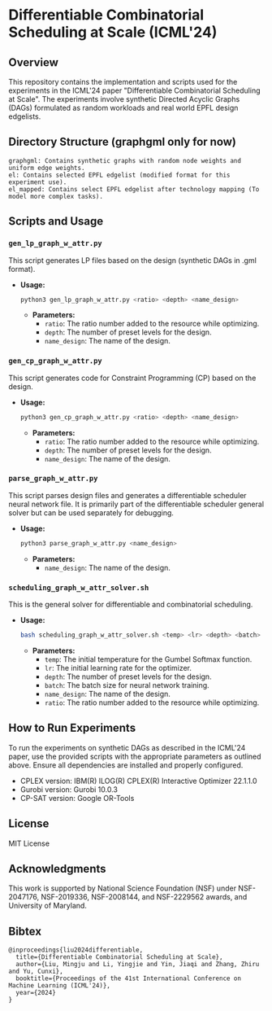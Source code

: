 # Differentiable Combinatorial Scheduling at Scale (ICML'24)

## Overview
This repository contains the implementation and scripts used for the experiments in the ICML'24 paper "Differentiable Combinatorial Scheduling at Scale". The experiments involve synthetic Directed Acyclic Graphs (DAGs) formulated as random workloads and real world EPFL design edgelists.

## Directory Structure (graphgml only for now)
```plaintext
graphgml: Contains synthetic graphs with random node weights and uniform edge weights.
el: Contains selected EPFL edgelist (modified format for this experiment use).
el_mapped: Contains select EPFL edgelist after technology mapping (To model more complex tasks).
```

## Scripts and Usage

### `gen_lp_graph_w_attr.py`
This script generates LP files based on the design (synthetic DAGs in .gml format).
- **Usage:** 
  ```bash
  python3 gen_lp_graph_w_attr.py <ratio> <depth> <name_design>
  ```
  - **Parameters:**
    - `ratio`: The ratio number added to the resource while optimizing.
    - `depth`: The number of preset levels for the design.
    - `name_design`: The name of the design.

### `gen_cp_graph_w_attr.py`
This script generates code for Constraint Programming (CP) based on the design.
- **Usage:** 
  ```bash
  python3 gen_cp_graph_w_attr.py <ratio> <depth> <name_design>
  ```
  - **Parameters:**
    - `ratio`: The ratio number added to the resource while optimizing.
    - `depth`: The number of preset levels for the design.
    - `name_design`: The name of the design.

### `parse_graph_w_attr.py`
This script parses design files and generates a differentiable scheduler neural network file. It is primarily part of the differentiable scheduler general solver but can be used separately for debugging.
- **Usage:** 
  ```bash
  python3 parse_graph_w_attr.py <name_design>
  ```
  - **Parameters:**
    - `name_design`: The name of the design.

### `scheduling_graph_w_attr_solver.sh`
This is the general solver for differentiable and combinatorial scheduling.
- **Usage:** 
  ```bash
  bash scheduling_graph_w_attr_solver.sh <temp> <lr> <depth> <batch> <name_design> <ratio>
  ```
  - **Parameters:**
    - `temp`: The initial temperature for the Gumbel Softmax function.
    - `lr`: The initial learning rate for the optimizer.
    - `depth`: The number of preset levels for the design.
    - `batch`: The batch size for neural network training.
    - `name_design`: The name of the design.
    - `ratio`: The ratio number added to the resource while optimizing.

## How to Run Experiments
To run the experiments on synthetic DAGs as described in the ICML'24 paper, use the provided scripts with the appropriate parameters as outlined above. Ensure all dependencies are installed and properly configured.
- CPLEX version: IBM(R) ILOG(R) CPLEX(R) Interactive Optimizer 22.1.1.0
- Gurobi version: Gurobi 10.0.3
- CP-SAT version: Google OR-Tools


## License

MIT License

## Acknowledgments

This work is supported by National Science Foundation (NSF) under NSF-2047176, NSF-2019336, NSF-2008144, and NSF-2229562 awards, and University of Maryland.

## Bibtex

```
@inproceedings{liu2024differentiable,
  title={Differentiable Combinatorial Scheduling at Scale},
  author={Liu, Mingju and Li, Yingjie and Yin, Jiaqi and Zhang, Zhiru and Yu, Cunxi},
  booktitle={Proceedings of the 41st International Conference on Machine Learning (ICML'24)},
  year={2024}
}
```
